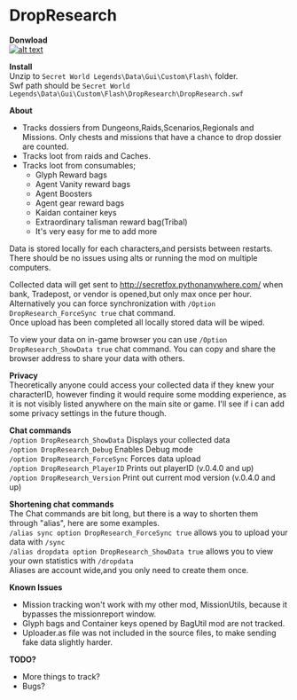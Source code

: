# DropResearch

**Donwload**  
[![alt text](https://i.imgur.com/812P61A.png "Download")](https://github.com/SecretFox/DropResearch/releases)

**Install**  
Unzip to `Secret World Legends\Data\Gui\Custom\Flash\` folder.  
Swf path should be `Secret World Legends\Data\Gui\Custom\Flash\DropResearch\DropResearch.swf` 


**About**  
* Tracks dossiers from Dungeons,Raids,Scenarios,Regionals and Missions. Only chests and missions that have a chance to drop dossier are counted.
* Tracks loot from raids and Caches.  
* Tracks loot from consumables;
    * Glyph Reward bags
    * Agent Vanity reward bags
    * Agent Boosters
    * Agent gear reward bags
    * Kaidan container keys
    * Extraordinary talisman reward bag(Tribal)
    * It's very easy for me to add more


Data is stored locally for each characters,and persists between restarts.
There should be no issues using alts or running the mod on multiple computers.  

Collected data will get sent to http://secretfox.pythonanywhere.com/ when bank, Tradepost, or vendor is opened,but only max once per hour.
Alternatively you can force synchronization with `/Option DropResearch_ForceSync true` chat command.  
Once upload has been completed all locally stored data will be wiped.

To view your data on in-game browser you can use `/Option DropResearch_ShowData true` chat command. 
You can copy and share the browser address to share your data with others.  

**Privacy**  
Theoretically anyone could access your collected data if they knew your characterID, however finding it would require some modding experience, as it is not visibly listed anywhere on the main site or game. I'll see if i can add some privacy settings in the future though.

**Chat commands**  
    `/option DropResearch_ShowData` Displays your collected data  
    `/option DropResearch_Debug` Enables Debug mode  
    `/option DropResearch_ForceSync` Forces data upload  
    `/option DropResearch_PlayerID` Prints out playerID (v.0.4.0 and up)  
    `/option DropResearch_Version` Print out current mod version (v.0.4.0 and up)  

**Shortening chat commands**  
The Chat commands are bit long, but there is a way to shorten them through "alias", here are some examples.  
`/alias sync option DropResearch_ForceSync true` allows you to upload your data with `/sync`  
`/alias dropdata option DropResearch_ShowData true` allows you to view your own statistics with `/dropdata`  
Aliases are account wide,and you only need to create them once.

**Known Issues**
* Mission tracking won't work with my other mod, MissionUtils, because it bypasses the missionreport window.  
* Glyph bags and Container keys opened by BagUtil mod are not tracked.  
* Uploader.as file was not included in the source files, to make sending fake data slightly harder.  

**TODO?**
* More things to track?
* Bugs?
